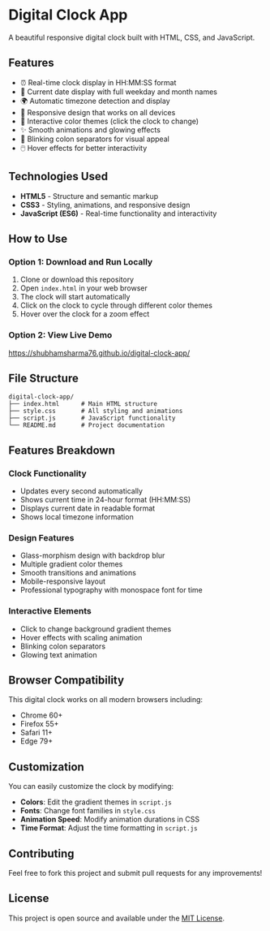 # Digital Clock App

A beautiful responsive digital clock built with HTML, CSS, and JavaScript.

## Features

- ⏰ Real-time clock display in HH:MM:SS format
- 📅 Current date display with full weekday and month names
- 🌍 Automatic timezone detection and display
- 📱 Responsive design that works on all devices
- 🎨 Interactive color themes (click the clock to change)
- ✨ Smooth animations and glowing effects
- 🔄 Blinking colon separators for visual appeal
- 🖱️ Hover effects for better interactivity



## Technologies Used

- **HTML5** - Structure and semantic markup
- **CSS3** - Styling, animations, and responsive design
- **JavaScript (ES6)** - Real-time functionality and interactivity

## How to Use

### Option 1: Download and Run Locally
1. Clone or download this repository
2. Open `index.html` in your web browser
3. The clock will start automatically
4. Click on the clock to cycle through different color themes
5. Hover over the clock for a zoom effect

### Option 2: View Live Demo
https://shubhamsharma76.github.io/digital-clock-app/

## File Structure

```
digital-clock-app/
├── index.html      # Main HTML structure
├── style.css       # All styling and animations
├── script.js       # JavaScript functionality
└── README.md       # Project documentation
```

## Features Breakdown

### Clock Functionality
- Updates every second automatically
- Shows current time in 24-hour format (HH:MM:SS)
- Displays current date in readable format
- Shows local timezone information

### Design Features
- Glass-morphism design with backdrop blur
- Multiple gradient color themes
- Smooth transitions and animations
- Mobile-responsive layout
- Professional typography with monospace font for time

### Interactive Elements
- Click to change background gradient themes
- Hover effects with scaling animation
- Blinking colon separators
- Glowing text animation

## Browser Compatibility

This digital clock works on all modern browsers including:
- Chrome 60+
- Firefox 55+
- Safari 11+
- Edge 79+

## Customization

You can easily customize the clock by modifying:

- **Colors**: Edit the gradient themes in `script.js`
- **Fonts**: Change font families in `style.css`
- **Animation Speed**: Modify animation durations in CSS
- **Time Format**: Adjust the time formatting in `script.js`

## Contributing

Feel free to fork this project and submit pull requests for any improvements!

## License

This project is open source and available under the [MIT License](LICENSE).

